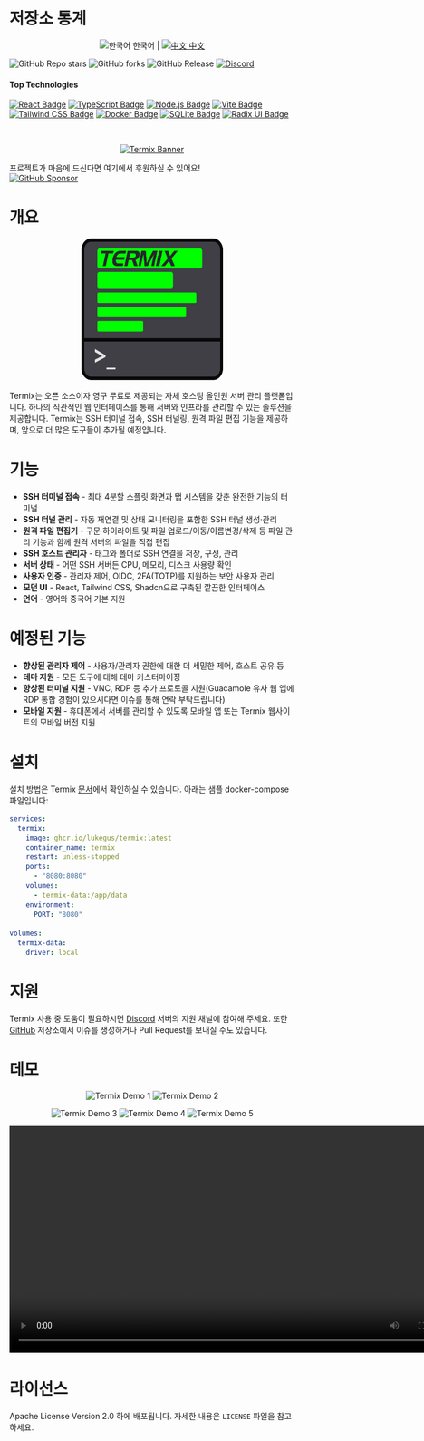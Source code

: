 # 저장소 통계
<p align="center">
  <img src="https://flagcdn.com/kr.svg" alt="한국어" width="24" height="16"> 한국어 | 
  <a href="README-CN.md"><img src="https://flagcdn.com/cn.svg" alt="中文" width="24" height="16"> 中文</a>
</p>


![GitHub Repo stars](https://img.shields.io/github/stars/LukeGus/Termix?style=flat&label=Stars)
![GitHub forks](https://img.shields.io/github/forks/LukeGus/Termix?style=flat&label=Forks)
![GitHub Release](https://img.shields.io/github/v/release/LukeGus/Termix?style=flat&label=Release)
<a href="https://discord.gg/jVQGdvHDrf"><img alt="Discord" src="https://img.shields.io/discord/1347374268253470720"></a>
#### Top Technologies
[![React Badge](https://img.shields.io/badge/-React-61DBFB?style=flat-square&labelColor=black&logo=react&logoColor=61DBFB)](#)
[![TypeScript Badge](https://img.shields.io/badge/-TypeScript-3178C6?style=flat-square&labelColor=black&logo=typescript&logoColor=3178C6)](#)
[![Node.js Badge](https://img.shields.io/badge/-Node.js-3C873A?style=flat-square&labelColor=black&logo=node.js&logoColor=3C873A)](#)
[![Vite Badge](https://img.shields.io/badge/-Vite-646CFF?style=flat-square&labelColor=black&logo=vite&logoColor=646CFF)](#)
[![Tailwind CSS Badge](https://img.shields.io/badge/-TailwindCSS-38B2AC?style=flat-square&labelColor=black&logo=tailwindcss&logoColor=38B2AC)](#)
[![Docker Badge](https://img.shields.io/badge/-Docker-2496ED?style=flat-square&labelColor=black&logo=docker&logoColor=2496ED)](#)
[![SQLite Badge](https://img.shields.io/badge/-SQLite-003B57?style=flat-square&labelColor=black&logo=sqlite&logoColor=003B57)](#)
[![Radix UI Badge](https://img.shields.io/badge/-Radix%20UI-161618?style=flat-square&labelColor=black&logo=radixui&logoColor=161618)](#)

<br />
<p align="center">
  <a href="https://github.com/LukeGus/Termix">
    <img alt="Termix Banner" src=./repo-images/HeaderImage.png style="width: auto; height: auto;">  </a>
</p>

프로젝트가 마음에 드신다면 여기에서 후원하실 수 있어요!\
[![GitHub Sponsor](https://img.shields.io/badge/Sponsor-LukeGus-181717?style=for-the-badge&logo=github&logoColor=white)](https://github.com/sponsors/LukeGus)

# 개요

<p align="center">
  <a href="https://github.com/LukeGus/Termix">
    <img alt="Termix Banner" src=./public/icon.svg style="width: 250px; height: 250px;">  </a>
</p>

Termix는 오픈 소스이자 영구 무료로 제공되는 자체 호스팅 올인원 서버 관리 플랫폼입니다. 하나의 직관적인 웹 인터페이스를 통해 서버와 인프라를 관리할 수 있는 솔루션을 제공합니다. Termix는 SSH 터미널 접속, SSH 터널링, 원격 파일 편집 기능을 제공하며, 앞으로 더 많은 도구들이 추가될 예정입니다.

# 기능
- **SSH 터미널 접속** - 최대 4분할 스플릿 화면과 탭 시스템을 갖춘 완전한 기능의 터미널
- **SSH 터널 관리** - 자동 재연결 및 상태 모니터링을 포함한 SSH 터널 생성·관리
- **원격 파일 편집기** - 구문 하이라이트 및 파일 업로드/이동/이름변경/삭제 등 파일 관리 기능과 함께 원격 서버의 파일을 직접 편집
- **SSH 호스트 관리자** - 태그와 폴더로 SSH 연결을 저장, 구성, 관리
- **서버 상태** - 어떤 SSH 서버든 CPU, 메모리, 디스크 사용량 확인
- **사용자 인증** - 관리자 제어, OIDC, 2FA(TOTP)를 지원하는 보안 사용자 관리
- **모던 UI** - React, Tailwind CSS, Shadcn으로 구축된 깔끔한 인터페이스
- **언어** - 영어와 중국어 기본 지원

# 예정된 기능
- **향상된 관리자 제어** - 사용자/관리자 권한에 대한 더 세밀한 제어, 호스트 공유 등
- **테마 지원** - 모든 도구에 대해 테마 커스터마이징
- **향상된 터미널 지원** - VNC, RDP 등 추가 프로토콜 지원(Guacamole 유사 웹 앱에 RDP 통합 경험이 있으시다면 이슈를 통해 연락 부탁드립니다)
- **모바일 지원** - 휴대폰에서 서버를 관리할 수 있도록 모바일 앱 또는 Termix 웹사이트의 모바일 버전 지원

# 설치
설치 방법은 Termix [문서](https://docs.termix.site/install)에서 확인하실 수 있습니다. 아래는 샘플 docker-compose 파일입니다:
```yaml
services:
  termix:
    image: ghcr.io/lukegus/termix:latest
    container_name: termix
    restart: unless-stopped
    ports:
      - "8080:8080"
    volumes:
      - termix-data:/app/data
    environment:
      PORT: "8080"

volumes:
  termix-data:
    driver: local 
```

# 지원
Termix 사용 중 도움이 필요하시면 [Discord](https://discord.gg/jVQGdvHDrf) 서버의 지원 채널에 참여해 주세요. 또한 [GitHub](https://github.com/LukeGus/Termix/issues) 저장소에서 이슈를 생성하거나 Pull Request를 보내실 수도 있습니다.

# 데모

<p align="center">
  <img src="./repo-images/Image 1.png" width="400" alt="Termix Demo 1"/>
  <img src="./repo-images/Image 2.png" width="400" alt="Termix Demo 2"/>
</p>

<p align="center">
  <img src="./repo-images/Image 3.png" width="250" alt="Termix Demo 3"/>
  <img src="./repo-images/Image 4.png" width="250" alt="Termix Demo 4"/>
  <img src="./repo-images/Image 5.png" width="250" alt="Termix Demo 5"/>
</p>

<p align="center">
  <video src="https://github.com/user-attachments/assets/f9caa061-10dc-4173-ae7d-c6d42f05cf56" width="800" controls>
    Your browser does not support the video tag.
  </video>
</p>

# 라이선스
Apache License Version 2.0 하에 배포됩니다. 자세한 내용은 `LICENSE` 파일을 참고하세요.
